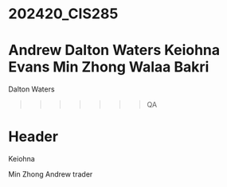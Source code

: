 # 202420_CIS285

Andrew
Dalton Waters
Keiohna Evans
Min Zhong
Walaa Bakri
=======
Dalton Waters

>>>>>>> QA
# Header

Keiohna

Min Zhong
Andrew trader
